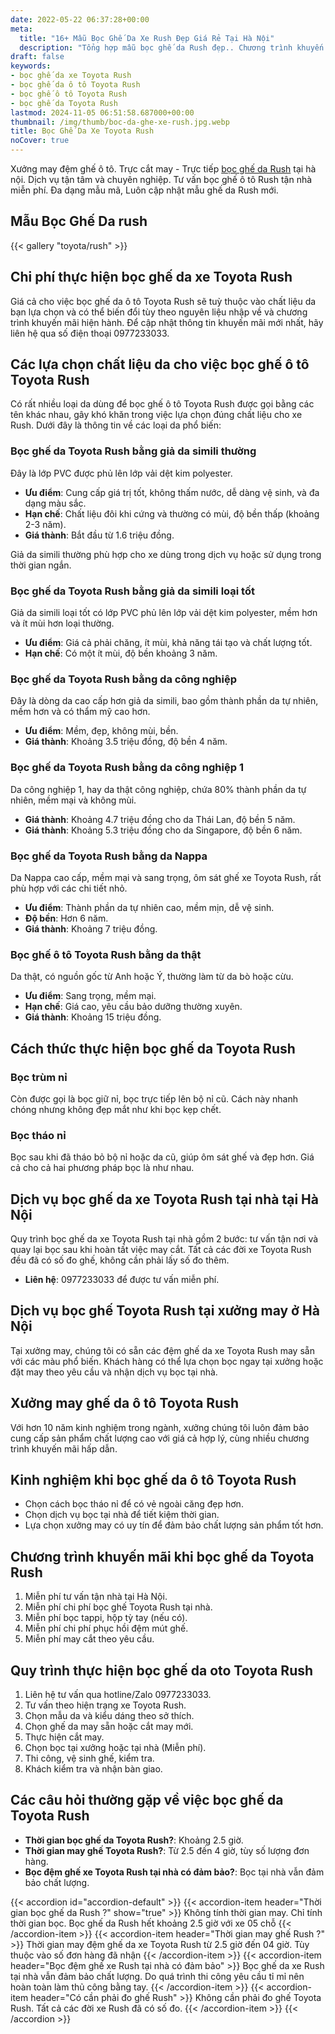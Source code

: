 ```yaml
---
date: 2022-05-22 06:37:28+00:00
meta:
  title: "16+ Mẫu Bọc Ghế Da Xe Rush Đẹp Giá Rẻ Tại Hà Nội"
  description: "Tổng hợp mẫu bọc ghế da Rush đẹp.. Chương trình khuyến mãi bọc ghế Toyota Rush. Những kinh nghiệm bọc ghế ô tô Rush. Bảng giá bọc ghế da xe Rush"
draft: false
keywords:
- bọc ghế da xe Toyota Rush
- bọc ghế da ô tô Toyota Rush
- bọc ghế ô tô Toyota Rush
- bọc ghế da Toyota Rush
lastmod: 2024-11-05 06:51:58.687000+00:00
thumbnail: /img/thumb/boc-da-ghe-xe-rush.jpg.webp
title: Bọc Ghế Da Xe Toyota Rush
noCover: true
---
```


Xưởng may đệm ghế ô tô. Trực cắt may - Trực tiếp [bọc ghế da Rush](https://bocgheoto.vn/toyota/boc-ghe-da-xe-toyota-rush.html/) tại hà nội. Dịch vụ tận tâm và chuyên nghiệp. Tư vấn bọc ghế ô tô Rush tận nhà miễn phí. Đa dạng mẫu mã, Luôn cập nhật mẫu ghế da Rush mới.
## Mẫu Bọc Ghế Da rush
{{< gallery "toyota/rush" >}}

## Chi phí thực hiện bọc ghế da xe Toyota Rush

Giá cả cho việc bọc ghế da ô tô Toyota Rush sẽ tuỳ thuộc vào chất liệu da bạn lựa chọn và có thể biến đổi tùy theo nguyên liệu nhập về và chương trình khuyến mãi hiện hành. Để cập nhật thông tin khuyến mãi mới nhất, hãy liên hệ qua số điện thoại 0977233033.

## Các lựa chọn chất liệu da cho việc bọc ghế ô tô Toyota Rush

Có rất nhiều loại da dùng để bọc ghế ô tô Toyota Rush được gọi bằng các tên khác nhau, gây khó khăn trong việc lựa chọn đúng chất liệu cho xe Rush. Dưới đây là thông tin về các loại da phổ biến:

### Bọc ghế da Toyota Rush bằng giả da simili thường

Đây là lớp PVC được phủ lên lớp vải dệt kim polyester.

- **Ưu điểm**: Cung cấp giá trị tốt, không thấm nước, dễ dàng vệ sinh, và đa dạng màu sắc.
- **Hạn chế**: Chất liệu đôi khi cứng và thường có mùi, độ bền thấp (khoảng 2-3 năm).
- **Giá thành**: Bắt đầu từ 1.6 triệu đồng.

Giả da simili thường phù hợp cho xe dùng trong dịch vụ hoặc sử dụng trong thời gian ngắn.

### Bọc ghế da Toyota Rush bằng giả da simili loại tốt

Giả da simili loại tốt có lớp PVC phủ lên lớp vải dệt kim polyester, mềm hơn và ít mùi hơn loại thường.

- **Ưu điểm**: Giá cả phải chăng, ít mùi, khả năng tái tạo và chất lượng tốt.
- **Hạn chế**: Có một ít mùi, độ bền khoảng 3 năm.

### Bọc ghế da Toyota Rush bằng da công nghiệp

Đây là dòng da cao cấp hơn giả da simili, bao gồm thành phần da tự nhiên, mềm hơn và có thẩm mỹ cao hơn.

- **Ưu điểm**: Mềm, đẹp, không mùi, bền.
- **Giá thành**: Khoảng 3.5 triệu đồng, độ bền 4 năm.

### Bọc ghế da Toyota Rush bằng da công nghiệp 1

Da công nghiệp 1, hay da thật công nghiệp, chứa 80% thành phần da tự nhiên, mềm mại và không mùi.

- **Giá thành**: Khoảng 4.7 triệu đồng cho da Thái Lan, độ bền 5 năm.
- **Giá thành**: Khoảng 5.3 triệu đồng cho da Singapore, độ bền 6 năm.

### Bọc ghế da Toyota Rush bằng da Nappa

Da Nappa cao cấp, mềm mại và sang trọng, ôm sát ghế xe Toyota Rush, rất phù hợp với các chi tiết nhỏ.

- **Ưu điểm**: Thành phần da tự nhiên cao, mềm mịn, dễ vệ sinh.
- **Độ bền**: Hơn 6 năm.
- **Giá thành**: Khoảng 7 triệu đồng.

### Bọc ghế ô tô Toyota Rush bằng da thật

Da thật, có nguồn gốc từ Anh hoặc Ý, thường làm từ da bò hoặc cừu.

- **Ưu điểm**: Sang trọng, mềm mại.
- **Hạn chế**: Giá cao, yêu cầu bảo dưỡng thường xuyên.
- **Giá thành**: Khoảng 15 triệu đồng.

## Cách thức thực hiện bọc ghế da Toyota Rush

### Bọc trùm nỉ

Còn được gọi là bọc giữ nỉ, bọc trực tiếp lên bộ nỉ cũ. Cách này nhanh chóng nhưng không đẹp mắt như khi bọc kẹp chết.

### Bọc tháo nỉ

Bọc sau khi đã tháo bỏ bộ nỉ hoặc da cũ, giúp ôm sát ghế và đẹp hơn. Giá cả cho cả hai phương pháp bọc là như nhau.

## Dịch vụ bọc ghế da xe Toyota Rush tại nhà tại Hà Nội

Quy trình bọc ghế da xe Toyota Rush tại nhà gồm 2 bước: tư vấn tận nơi và quay lại bọc sau khi hoàn tất việc may cắt. Tất cả các đời xe Toyota Rush đều đã có số đo ghế, không cần phải lấy số đo thêm.

- **Liên hệ**: 0977233033 để được tư vấn miễn phí.

## Dịch vụ bọc ghế Toyota Rush tại xưởng may ở Hà Nội

Tại xưởng may, chúng tôi có sẵn các đệm ghế da xe Toyota Rush may sẵn với các màu phổ biến. Khách hàng có thể lựa chọn bọc ngay tại xưởng hoặc đặt may theo yêu cầu và nhận dịch vụ bọc tại nhà.

## Xưởng may ghế da ô tô Toyota Rush

Với hơn 10 năm kinh nghiệm trong ngành, xưởng chúng tôi luôn đảm bảo cung cấp sản phẩm chất lượng cao với giá cả hợp lý, cùng nhiều chương trình khuyến mãi hấp dẫn.

## Kinh nghiệm khi bọc ghế da ô tô Toyota Rush

- Chọn cách bọc tháo nỉ để có vẻ ngoài căng đẹp hơn.
- Chọn dịch vụ bọc tại nhà để tiết kiệm thời gian.
- Lựa chọn xưởng may có uy tín để đảm bảo chất lượng sản phẩm tốt hơn.

## Chương trình khuyến mãi khi bọc ghế da Toyota Rush

1. Miễn phí tư vấn tận nhà tại Hà Nội.
2. Miễn phí chi phí bọc ghế Toyota Rush tại nhà.
3. Miễn phí bọc tappi, hộp tỳ tay (nếu có).
4. Miễn phí chi phí phục hồi đệm mút ghế.
5. Miễn phí may cắt theo yêu cầu.

## Quy trình thực hiện bọc ghế da oto Toyota Rush

1. Liên hệ tư vấn qua hotline/Zalo 0977233033.
2. Tư vấn theo hiện trạng xe Toyota Rush.
3. Chọn mẫu da và kiểu dáng theo sở thích.
4. Chọn ghế da may sẵn hoặc cắt may mới.
5. Thực hiện cắt may.
6. Chọn bọc tại xưởng hoặc tại nhà (Miễn phí).
7. Thi công, vệ sinh ghế, kiểm tra.
8. Khách kiểm tra và nhận bàn giao.

## Các câu hỏi thường gặp về việc bọc ghế da Toyota Rush

- **Thời gian bọc ghế da Toyota Rush?**: Khoảng 2.5 giờ.
- **Thời gian may ghế Toyota Rush?**: Từ 2.5 đến 4 giờ, tùy số lượng đơn hàng.
- **Bọc đệm ghế xe Toyota Rush tại nhà có đảm bảo?**: Bọc tại nhà vẫn đảm bảo chất lượng.

{{< accordion id="accordion-default" >}}
  {{< accordion-item header="Thời gian bọc ghế da Rush ?" show="true" >}}
    Không tính thời gian may. Chỉ tính thời gian bọc. Bọc ghế da Rush hết khoảng 2.5 giờ với xe 05 chỗ
  {{< /accordion-item >}}
  {{< accordion-item header="Thời gian may ghế Rush ?" >}}
    Thời gian may đệm ghế da xe Toyota Rush từ 2.5 giờ đến 04 giờ. Tùy thuộc vào số đơn hàng đã nhận
  {{< /accordion-item >}}
  {{< accordion-item header="Bọc đệm ghế xe Rush tại nhà có đảm bảo" >}}
    Bọc ghế da xe Rush tại nhà vẫn đảm bảo chất lượng. Do quá trình thi công yêu cầu tỉ mỉ nên hoàn toàn làm thủ công bằng tay.
  {{< /accordion-item >}}
  {{< accordion-item header="Có cần phải đo ghế Rush" >}}
    Không cần phải đo ghế Toyota Rush. Tất cả các đời xe Rush đã có số đo.
  {{< /accordion-item >}}
{{< /accordion >}}
